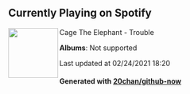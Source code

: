 ## Currently Playing on Spotify

[<img align="left" width="100" src="https://i.scdn.co/image/ab67616d0000b273e7dd69ac32cf313fde62cbad">](https://open.spotify.com/album/0nW0w37lrQ87k7PLZvC4qJ)

Cage The Elephant - Trouble

**Albums**: Not supported

Last updated at 02/24/2021 18:20

#### Generated with [20chan/github-now](https://github.com/20chan/github-now)


<!--
**20chan/20chan** is a ✨ _special_ ✨ repository because its `README.md` (this file) appears on your GitHub profile.

Here are some ideas to get you started:

- 🔭 I’m currently working on ...
- 🌱 I’m currently learning ...
- 👯 I’m looking to collaborate on ...
- 🤔 I’m looking for help with ...
- 💬 Ask me about ...
- 📫 How to reach me: ...
- 😄 Pronouns: ...
- ⚡ Fun fact: ...
-->
